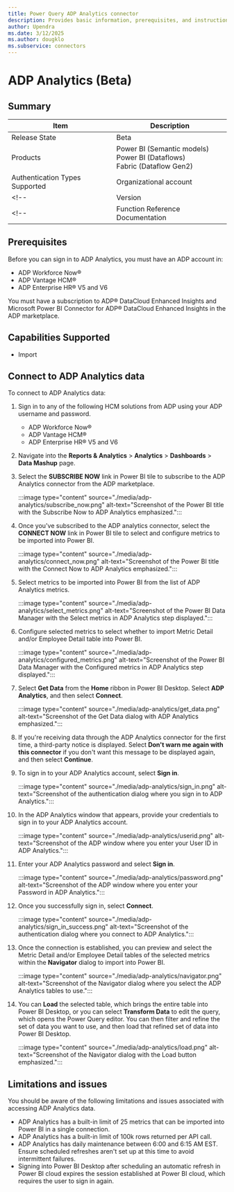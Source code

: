 ```yaml
---
title: Power Query ADP Analytics connector
description: Provides basic information, prerequisites, and instructions on how to connect using the Power Query ADP Analytics connector.
author: Upendra
ms.date: 3/12/2025
ms.author: dougklo
ms.subservice: connectors
---
```


<!--| title                                    | description                                                                              | author       | ms.topic   | ms.date    | ms.author |
| ---------------------------------------- | ---------------------------------------------------------------------------------------- | ------------ | ---------- | ---------- | --------- |
| Power Query<br />ADP Analytics connector | Provides basic information<br />and connection instructions <br />to get analytics data. | Sana Upendra | conceptual | 02/24/2025 | Upendra   | -->

# ADP Analytics (Beta)

## Summary

| Item                             | Description                                                           |
| -------------------------------- | --------------------------------------------------------------------- |
| Release State                    | Beta                                                                  |
| Products                         | Power BI (Semantic models)<br />Power BI (Dataflows)<br />Fabric (Dataflow Gen2) |
| Authentication Types Supported   | Organizational account                                                |
<!--| Version                          | 1.0                                                                   |-->
<!--| Function Reference Documentation | [ADPAnalytics.Contents](/powerquery-m/adpanalytics-contents)          |-->

## Prerequisites

Before you can sign in to ADP Analytics, you must have an ADP account in:

* ADP Workforce Now®
* ADP Vantage HCM®
* ADP Enterprise HR® V5 and V6

You must have a subscription to ADP® DataCloud Enhanced Insights and Microsoft Power BI Connector for ADP® DataCloud Enhanced Insights in the ADP marketplace.

## Capabilities Supported

* Import

## Connect to ADP Analytics data

To connect to ADP Analytics data:

1. Sign in to any of the following HCM solutions from ADP using your ADP username and password.

   * ADP Workforce Now®
   * ADP Vantage HCM®
   * ADP Enterprise HR® V5 and V6

2. Navigate into the **Reports & Analytics** > **Analytics** > **Dashboards** > **Data Mashup** page.
3. Select the **SUBSCRIBE NOW** link in Power BI tile to subscribe to the ADP Analytics connector from the ADP marketplace.

   :::image type="content" source="./media/adp-analytics/subscribe_now.png" alt-text="Screenshot of the Power BI title with the Subscribe Now to ADP Analytics emphasized.":::

4. Once you've subscribed to the ADP analytics connector, select the **CONNECT NOW** link in Power BI tile to select and configure metrics to be imported into Power BI.

   :::image type="content" source="./media/adp-analytics/connect_now.png" alt-text="Screenshot of the Power BI title with the Connect Now to ADP Analytics emphasized.":::

5. Select metrics to be imported into Power BI from the list of ADP Analytics metrics.

   :::image type="content" source="./media/adp-analytics/select_metrics.png" alt-text="Screenshot of the Power BI Data Manager with the Select metrics in ADP Analytics step displayed.":::

6. Configure selected metrics to select whether to import Metric Detail and/or Employee Detail table into Power BI.

   :::image type="content" source="./media/adp-analytics/configured_metrics.png" alt-text="Screenshot of the Power BI Data Manager with the Configured metrics in ADP Analytics step displayed.":::

7. Select **Get Data** from the **Home** ribbon in Power BI Desktop. Select **ADP Analytics**, and then select **Connect**.

   :::image type="content" source="./media/adp-analytics/get_data.png" alt-text="Screenshot of the Get Data dialog with ADP Analytics emphasized.":::

8. If you're receiving data through the ADP Analytics connector for the first time, a third-party notice is displayed. Select **Don't warn me again with this connector** if you don't want this message to be displayed again, and then select **Continue**.

9. To sign in to your ADP Analytics account, select **Sign in**.

   :::image type="content" source="./media/adp-analytics/sign_in.png" alt-text="Screenshot of the authentication dialog where you sign in to ADP Analytics.":::

10. In the ADP Analytics window that appears, provide your credentials to sign in to your ADP Analytics account.

    :::image type="content" source="./media/adp-analytics/userid.png" alt-text="Screenshot of the ADP window where you enter your User ID in ADP Analytics.":::

11. Enter your ADP Analytics password and select **Sign in**.

    :::image type="content" source="./media/adp-analytics/password.png" alt-text="Screenshot of the ADP window where you enter your Password in ADP Analytics.":::

12. Once you successfully sign in, select **Connect**.

    :::image type="content" source="./media/adp-analytics/sign_in_success.png" alt-text="Screenshot of the authentication dialog where you connect to ADP Analytics.":::

13. Once the connection is established, you can preview and select the Metric Detail and/or Employee Detail tables of the selected metrics within the **Navigator** dialog to import into Power BI.

    :::image type="content" source="./media/adp-analytics/navigator.png" alt-text="Screenshot of the Navigator dialog where you select the ADP Analytics tables to use.":::

14. You can **Load** the selected table, which brings the entire table into Power BI Desktop, or you can select **Transform Data** to edit the query, which opens the Power Query editor. You can then filter and refine the set of data you want to use, and then load that refined set of data into Power BI Desktop.

    :::image type="content" source="./media/adp-analytics/load.png" alt-text="Screenshot of the Navigator dialog with the Load button emphasized.":::

## Limitations and issues

You should be aware of the following limitations and issues associated with accessing ADP Analytics data.

* ADP Analytics has a built-in limit of 25 metrics that can be imported into Power BI in a single connection.
* ADP Analytics has a built-in limit of 100k rows returned per API call.
* ADP Analytics has daily maintenance between 6:00 and 6:15 AM EST. Ensure scheduled refreshes aren't set up at this time to avoid intermittent failures.
* Signing into Power BI Desktop after scheduling an automatic refresh in Power BI cloud expires the session established at Power BI cloud, which requires the user to sign in again.
